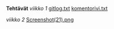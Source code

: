 **Tehtävät**
*viikko 1*
[gitlog.txt](https://github.com/himmi12/ot-harjoitustyo/blob/master/laskarit/viikko1/gitlog.txt)
[komentorivi.txt](https://github.com/himmi12/ot-harjoitustyo/blob/master/laskarit/viikko1/komentorivi.txt)

*viikko 2*
[Screenshot(21).png](https://github.com/himmi12/ot-harjoitustyo/blob/master/laskarit/viikko2/Unicafe/Screenshot%20(21).png)

